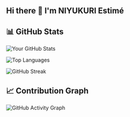 ## Hi there 👋 I'm NIYUKURI Estimé



## 📊 GitHub Stats

![Your GitHub Stats](https://github-readme-stats.vercel.app/api?username=mzngu&show_icons=true&theme=radical)

![Top Languages](https://github-readme-stats.vercel.app/api/top-langs/?username=mzngu&layout=compact&theme=radical)

![GitHub Streak](https://github-readme-streak-stats.herokuapp.com/?user=mzngu&theme=radical)


## 📈 Contribution Graph
![GitHub Activity Graph](https://activity-graph.herokuapp.com/graph?username=mzngu&theme=react-dark)

